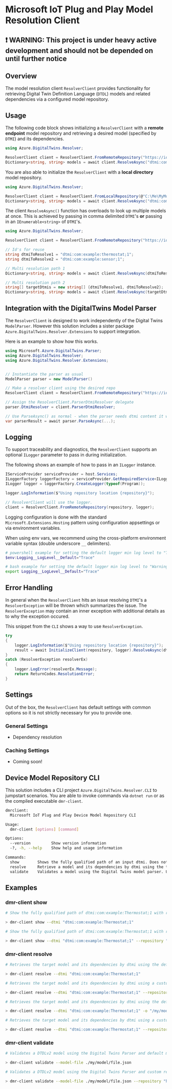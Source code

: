 
# Microsoft IoT Plug and Play Model Resolution Client

## :exclamation: WARNING: This project is under heavy active development and should not be depended on until further notice

## Overview

The model resolution client `ResolverClient` provides functionality for retrieving Digital Twin Definition Language (`DTDL`) models and related dependencies via a configured model repository.  

## Usage

The following code block shows initializing a `ResolverClient` with a **remote endpoint** model repository and retrieving a desired model (specified by `DTMI`) and its dependencies.

```csharp
using Azure.DigitalTwins.Resolver;

ResolverClient client = ResolverClient.FromRemoteRepository("https://iotmodels.github.io/registry/");
Dictionary<string, string> models = await client.ResolveAsync("dtmi:com:example:thermostat;1");
```

You are also able to initialize the `ResolverClient` with a **local directory** model repository.

```csharp
using Azure.DigitalTwins.Resolver;

ResolverClient client = ResolverClient.FromLocalRepository(@"C:\Me\MyModelRepo");
Dictionary<string, string> models = await client.ResolveAsync("dtmi:com:example:thermostat;1");
```

The client `ResolveAsync()` function has overloads to look up multiple models at once. This is achieved by passing in comma delimited `DTMI`'s **or** passing in an `IEnumerable<string>` of `DTMI`'s.

```csharp
using Azure.DigitalTwins.Resolver;

ResolverClient client = ResolverClient.FromRemoteRepository("https://iotmodels.github.io/registry/");

// Id's for reuse
string dtmiToResolve1 = "dtmi:com:example:thermostat;1";
string dtmiToResolve2 = "dtmi:com:example:sensor;1";

// Multi resolution path 1
Dictionary<string, string> models = await client.ResolveAsync(dtmiToResolve1, dtmiToResolve2);

// Multi resolution path 2
string[] targetDtmis = new string[] {dtmiToResolve1, dtmiToResolve2};
Dictionary<string, string> models = await client.ResolveAsync(targetDtmis);
```

## Integration with the DigitalTwins Model Parser

The `ResolverClient` is designed to work independently of the Digital Twins `ModelParser`. However this solution includes a sister package
`Azure.DigitalTwins.Resolver.Extensions` to support integration.

Here is an example to show how this works.

```csharp
using Microsoft.Azure.DigitalTwins.Parser;
using Azure.DigitalTwins.Resolver;
using Azure.DigitalTwins.Resolver.Extensions;


// Instantiate the parser as usual
ModelParser parser = new ModelParser()

// Make a resolver client using the desired repo
ResolverClient client = ResolverClient.FromRemoteRepository("https://iotmodels.github.io/registry/");

// Assign the ResolverClient.ParserDtmiResolver delegate
parser.DtmiResolver = client.ParserDtmiResolver;

// Use ParseAsync() as normal - when the parser needs dtmi content it will invoke the resolver
var parserResult = await parser.ParseAsync(...);
```

## Logging

To support traceability and diagnostics, the `ResolverClient` supports an optional `ILogger` parameter to pass in during initialization.

The following shows an example of how to pass in an `ILogger` instance.

```csharp
IServiceProvider serviceProvider = host.Services;
ILoggerFactory loggerFactory = serviceProvider.GetRequiredService<ILoggerFactory>();
ILogger logger = loggerFactory.CreateLogger(typeof(Program));

logger.LogInformation($"Using repository location {repository}");

// ResolverClient will use the logger.
client = ResolverClient.FromRemoteRepository(repository, logger);
```

Logging configuration is done with the standard `Microsoft.Extensions.Hosting` pattern using configuration appsettings or via environment variables.

When using env vars, we recommend using the cross-platform environment variable syntax (double underscore `__` delimiters).

```powershell
# powershell example for setting the default logger min log level to "Trace" in the current session.
$env:Logging__LogLevel__Default="Trace"
```

```bash
# bash example for setting the default logger min log level to "Warning"
export Logging__LogLevel__Default="Trace"
```

## Error Handling

In general when the `ResolverClient` hits an issue resolving `DTMI`'s a `ResolverException` will be thrown which summarizes the issue. The `ResolverException` may contain an inner exception with additional details as to why the exception occured.

This snippet from the `CLI` shows a way to use `ResolverException`.

```csharp
try
{
    logger.LogInformation($"Using repository location {repository}");
    result = await InitializeClient(repository, logger).ResolveAsync(dtmi);
}
catch (ResolverException resolverEx)
{
    logger.LogError(resolverEx.Message);
    return ReturnCodes.ResolutionError;
}
```

## Settings

Out of the box, the `ResolverClient` has default settings with common options so it is not strictly necessary for you to provide one.

### General Settings

- Dependency resolution

### Caching Settings

- Coming soon!

## Device Model Repository CLI

This solution includes a CLI project `Azure.DigitalTwins.Resolver.CLI` to jumpstart scenarios. You are able to invoke commands via `dotnet run` or as the compiled executable `dmr-client`.

```bash
dmrclient:
  Microsoft IoT Plug and Play Device Model Repository CLI

Usage:
  dmr-client [options] [command]

Options:
  --version         Show version information
  -?, -h, --help    Show help and usage information

Commands:
  show        Shows the fully qualified path of an input dtmi. Does not evaluate existance of content.
  resolve     Retrieve a model and its dependencies by dtmi using the target repository for model resolution.
  validate    Validates a model using the Digital Twins model parser. Uses the target repository for model resolution.
```

## Examples

### dmr-client show

```bash
# Show the fully qualified path of dtmi:com:example:Thermostat;1 with respect to the default repository.

> dmr-client show --dtmi "dtmi:com:example:Thermostat;1"
```

```bash
# Show the fully qualified path of dtmi:com:example:Thermostat;1 with respect to a custom local repository.

> dmr-client show --dtmi "dtmi:com:example:Thermostat;1" --repository "/my/model/repo"
```

### dmr-client resolve

```bash
# Retrieves the target model and its dependencies by dtmi using the default model repository.

> dmr-client resolve --dtmi "dtmi:com:example:Thermostat;1"
```

```bash
# Retrieves the target model and its dependencies by dtmi using a custom repository endpoint.

> dmr-client resolve --dtmi "dtmi:com:example:Thermostat;1" --repository "https://mycustom.domain/models/"
```

```bash
# Retrieves the target model and its dependencies by dtmi using the default model repository and save contents to a new file with the path /my/model/result.json.

> dmr-client resolve --dtmi "dtmi:com:example:Thermostat;1" -o "/my/model/result.json"
```

```bash
# Retrieves the target model and its dependencies by dtmi using a custom local repository.

> dmr-client resolve --dtmi "dtmi:com:example:Thermostat;1" --repository "/my/models/"
```

### dmr-client validate

```bash
# Validates a DTDLv2 model using the Digital Twins Parser and default model repository for resolution.

> dmr-client validate --model-file ./my/model/file.json
```

```bash
# Validates a DTDLv2 model using the Digital Twins Parser and custom repository endpoint for resolution.

> dmr-client validate --model-file ./my/model/file.json --repository "https://mycustom.domain/models/"
```
